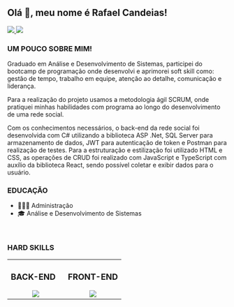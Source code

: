## Olá 👋, meu nome é Rafael Candeias! 

<a href="https://github.com/RafaelCandeias00" target="_blank">
<a href="https://linkedin.com/in/rafael-candeias" target="_blank">
    <img src="https://skillicons.dev/icons?i=linkedin" />
</a>
<a href="mailto:rafaelcandeias39@gmail.com" target="_blank">
    <img src="https://skillicons.dev/icons?i=gmail" />
</a>  

### UM POUCO SOBRE MIM! 
Graduado em Análise e Desenvolvimento de Sistemas, participei do bootcamp de programação onde desenvolvi e aprimorei soft skill como: gestão de tempo, trabalho em equipe, atenção ao detalhe, comunicação e liderança. 

Para a realização do projeto usamos a metodologia ágil SCRUM, onde pratiquei minhas habilidades com programa ao longo do desenvolvimento de uma rede social. 

Com os conhecimentos necessários, o back-end da rede social foi desenvolvida com C# utilizando a biblioteca ASP .Net, SQL Server para armazenamento de dados, JWT para autenticação de token e Postman para realização de testes. Para a estruturação e estilização foi utilizado HTML e CSS, as operações de CRUD foi realizado com JavaScript e TypeScript com auxílio da biblioteca React, sendo possível coletar e exibir dados para o usuário. 

### EDUCAÇÃO
- 👨🏾‍🎓 Administração
- 🎓 Análise e Desenvolvimento de Sistemas

<br/>

### HARD SKILLS  
<table align="center"><tr><td valign="top" width="50%">

### BACK-END  
<div align="center">  
   <a href="https://skillicons.dev">
    <img src="https://skillicons.dev/icons?i=cs,dotnet,git,postman" />
  </a>  
</div>

</td><td valign="top" width="50%">

### FRONT-END  
<div align="center">  
  <a href="https://skillicons.dev">
    <img src="https://skillicons.dev/icons?i=html,css,js" />
  </a>  
</div>

</td></tr></table>  
